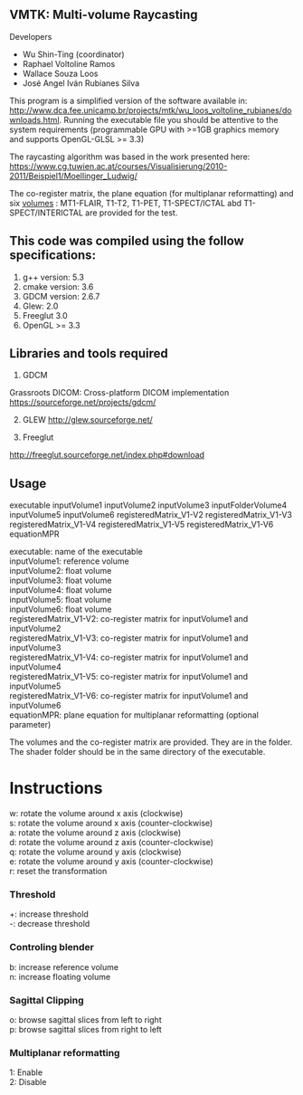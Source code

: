 ## VMTK: Multi-volume Raycasting

Developers

  - Wu Shin-Ting (coordinator)  
  - Raphael Voltoline Ramos  
  - Wallace Souza Loos  
  - José Angel Iván Rubianes Silva  

This program is a simplified version of the software 
available in: http://www.dca.fee.unicamp.br/projects/mtk/wu_loos_voltoline_rubianes/downloads.html.
Running the executable file you should be attentive to the system requirements (programmable GPU with >=1GB graphics memory and supports OpenGL-GLSL >= 3.3)	

The raycasting algorithm was based in the work presented here: https://www.cg.tuwien.ac.at/courses/Visualisierung/2010-2011/Beispiel1/Moellinger_Ludwig/

The co-register matrix, the plane equation (for multiplanar reformatting) and six [volumes](http://www.dca.fee.unicamp.br/projects/mtk/wu_loos_voltoline_rubianes/downloads/volumes.zip) : 
MT1-FLAIR, T1-T2, T1-PET, T1-SPECT/ICTAL abd T1-SPECT/INTERICTAL are provided for the test.

## This code was compiled using the follow specifications:

1) g++ version: 5.3
2) cmake version: 3.6
3) GDCM version: 2.6.7
4) Glew: 2.0
5) Freeglut 3.0
6) OpenGL >= 3.3

## Libraries and tools required

1) GDCM

Grassroots DICOM: Cross-platform DICOM implementation
https://sourceforge.net/projects/gdcm/

2) GLEW
http://glew.sourceforge.net/

3) Freeglut

http://freeglut.sourceforge.net/index.php#download

## Usage

executable inputVolume1 inputVolume2 inputVolume3 inputFolderVolume4 inputVolume5 inputVolume6 
registeredMatrix_V1-V2 registeredMatrix_V1-V3 registeredMatrix_V1-V4 registeredMatrix_V1-V5 registeredMatrix_V1-V6 equationMPR

executable: name of the executable  
inputVolume1: reference volume  
inputVolume2: float volume  
inputVolume3: float volume  
inputVolume4: float volume  
inputVolume5: float volume  
inputVolume6: float volume  
registeredMatrix_V1-V2: co-register matrix for inputVolume1 and inputVolume2  
registeredMatrix_V1-V3: co-register matrix for inputVolume1 and inputVolume3  
registeredMatrix_V1-V4: co-register matrix for inputVolume1 and inputVolume4  
registeredMatrix_V1-V5: co-register matrix for inputVolume1 and inputVolume5  
registeredMatrix_V1-V6: co-register matrix for inputVolume1 and inputVolume6  
equationMPR: plane equation for multiplanar reformatting (optional parameter)  

The volumes and the co-register matrix are provided. 
They are in the folder. The shader folder should be in the same directory of the executable.

# Instructions

w: rotate the volume around x axis (clockwise)  
s: rotate the volume around x axis (counter-clockwise)  
a: rotate the volume around z axis (clockwise)  
d: rotate the volume around z axis (counter-clockwise)  
q: rotate the volume around y axis (clockwise)  
e: rotate the volume around y axis (counter-clockwise)  
r: reset the transformation  


### Threshold

+: increase threshold  
-: decrease threshold  


### Controling blender

b: increase reference volume  
n: increase floating volume  
	

### Sagittal Clipping

o: browse sagittal slices from left to right  
p: browse sagittal slices from right to left  

	
### Multiplanar reformatting

1: Enable  
2: Disable  
